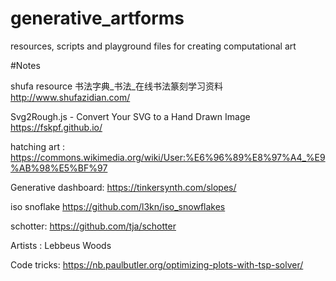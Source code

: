 # generative_artforms
resources, scripts and playground files for creating computational art


#Notes

shufa resource 书法字典_书法_在线书法篆刻学习资料
http://www.shufazidian.com/

Svg2Rough.js - Convert Your SVG to a Hand Drawn Image
https://fskpf.github.io/

hatching art :
https://commons.wikimedia.org/wiki/User:%E6%96%89%E8%97%A4_%E9%AB%98%E5%BF%97

Generative dashboard:
https://tinkersynth.com/slopes/


iso snoflake
https://github.com/l3kn/iso_snowflakes


schotter:
https://github.com/tja/schotter

Artists :
Lebbeus Woods

Code tricks:
https://nb.paulbutler.org/optimizing-plots-with-tsp-solver/
